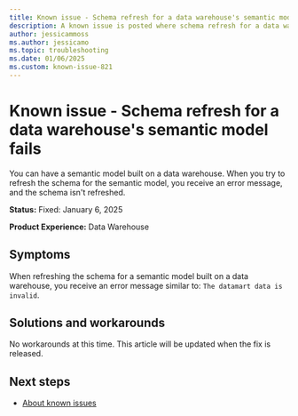 ```yaml
---
title: Known issue - Schema refresh for a data warehouse's semantic model fails
description: A known issue is posted where schema refresh for a data warehouse's semantic model fails.
author: jessicammoss
ms.author: jessicamo
ms.topic: troubleshooting  
ms.date: 01/06/2025
ms.custom: known-issue-821
---
```


# Known issue - Schema refresh for a data warehouse's semantic model fails

You can have a semantic model built on a data warehouse. When you try to refresh the schema for the semantic model, you receive an error message, and the schema isn't refreshed.

**Status:** Fixed: January 6, 2025

**Product Experience:** Data Warehouse

## Symptoms

When refreshing the schema for a semantic model built on a data warehouse, you receive an error message similar to: `The datamart data is invalid`.

## Solutions and workarounds

No workarounds at this time. This article will be updated when the fix is released.

## Next steps

- [About known issues](https://support.fabric.microsoft.com/known-issues)